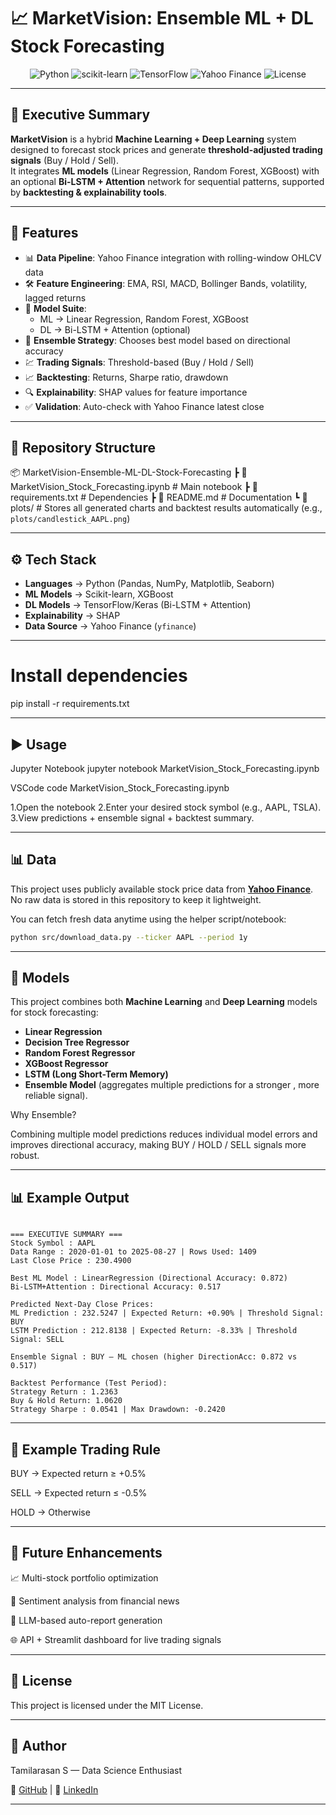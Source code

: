 # 📈 MarketVision: Ensemble ML + DL Stock Forecasting  

<p align="center">
  <img src="https://img.shields.io/badge/Python-3.10-blue?logo=python" alt="Python"/>
  <img src="https://img.shields.io/badge/ML-ScikitLearn-orange?logo=scikitlearn" alt="scikit-learn"/>
  <img src="https://img.shields.io/badge/DL-TensorFlow-green?logo=tensorflow" alt="TensorFlow"/>
  <img src="https://img.shields.io/badge/Data-YahooFinance-lightgrey?logo=yahoo" alt="Yahoo Finance"/>
  <img src="https://img.shields.io/badge/License-MIT-yellow?logo=open-source-initiative" alt="License"/>
</p>

---

## 🔹 Executive Summary  
**MarketVision** is a hybrid **Machine Learning + Deep Learning** system designed to forecast stock prices and generate **threshold-adjusted trading signals** (Buy / Hold / Sell).  
It integrates **ML models** (Linear Regression, Random Forest, XGBoost) with an optional **Bi-LSTM + Attention** network for sequential patterns, supported by **backtesting & explainability tools**.  

---

## 🚀 Features  
- 📊 **Data Pipeline**: Yahoo Finance integration with rolling-window OHLCV data  
- 🛠 **Feature Engineering**: EMA, RSI, MACD, Bollinger Bands, volatility, lagged returns  
- 🤖 **Model Suite**:  
  - ML → Linear Regression, Random Forest, XGBoost  
  - DL → Bi-LSTM + Attention (optional)  
- 🧩 **Ensemble Strategy**: Chooses best model based on directional accuracy  
- 💹 **Trading Signals**: Threshold-based (Buy / Hold / Sell)  
- 📈 **Backtesting**: Returns, Sharpe ratio, drawdown  
- 🔍 **Explainability**: SHAP values for feature importance  
- ✅ **Validation**: Auto-check with Yahoo Finance latest close  

---

## 📂 Repository Structure  

📦 MarketVision-Ensemble-ML-DL-Stock-Forecasting
┣ 📜 MarketVision_Stock_Forecasting.ipynb # Main notebook
┣ 📜 requirements.txt # Dependencies
┣ 📜 README.md # Documentation
┗ 📂 plots/ # Stores all generated charts and backtest results automatically (e.g., `plots/candlestick_AAPL.png`)  
 


---

## ⚙️ Tech Stack  
- **Languages** → Python (Pandas, NumPy, Matplotlib, Seaborn)  
- **ML Models** → Scikit-learn, XGBoost  
- **DL Models** → TensorFlow/Keras (Bi-LSTM + Attention)  
- **Explainability** → SHAP  
- **Data Source** → Yahoo Finance (`yfinance`)  

---




# Install dependencies
pip install -r requirements.txt

---

## ▶️ Usage

Jupyter Notebook
jupyter notebook MarketVision_Stock_Forecasting.ipynb

VSCode
code MarketVision_Stock_Forecasting.ipynb


1.Open the notebook
2.Enter your desired stock symbol (e.g., AAPL, TSLA).
3.View predictions + ensemble signal + backtest summary.

---

## 📊 Data
This project uses publicly available stock price data from **[Yahoo Finance](https://finance.yahoo.com/)**.  
No raw data is stored in this repository to keep it lightweight.  

You can fetch fresh data anytime using the helper script/notebook:  

```bash
python src/download_data.py --ticker AAPL --period 1y
```
---


## 🧠 Models
This project combines both **Machine Learning** and **Deep Learning** models for stock forecasting:

- **Linear Regression**  
- **Decision Tree Regressor**  
- **Random Forest Regressor**  
- **XGBoost Regressor**  
- **LSTM (Long Short-Term Memory)**  
- **Ensemble Model** (aggregates multiple predictions for a stronger , more reliable signal).

Why Ensemble?

Combining multiple model predictions reduces individual model errors and improves directional accuracy, making BUY / HOLD / SELL signals more robust.


---


## 📊 Example Output  
```text

=== EXECUTIVE SUMMARY ===  
Stock Symbol : AAPL  
Data Range : 2020-01-01 to 2025-08-27 | Rows Used: 1409  
Last Close Price : 230.4900  

Best ML Model : LinearRegression (Directional Accuracy: 0.872)  
Bi-LSTM+Attention : Directional Accuracy: 0.517  

Predicted Next-Day Close Prices:  
ML Prediction : 232.5247 | Expected Return: +0.90% | Threshold Signal: BUY  
LSTM Prediction : 212.8138 | Expected Return: -8.33% | Threshold Signal: SELL  

Ensemble Signal : BUY — ML chosen (higher DirectionAcc: 0.872 vs 0.517)  

Backtest Performance (Test Period):  
Strategy Return : 1.2363  
Buy & Hold Return: 1.0620  
Strategy Sharpe : 0.0541 | Max Drawdown: -0.2420  

```

---
## 📌 Example Trading Rule

BUY → Expected return ≥ +0.5%

SELL → Expected return ≤ -0.5%

HOLD → Otherwise


---

## 🧠 Future Enhancements

📈 Multi-stock portfolio optimization

📰 Sentiment analysis from financial news

🤖 LLM-based auto-report generation

🌐 API + Streamlit dashboard for live trading signals

---

## 📜 License

This project is licensed under the MIT License.

---

## 👤 Author

Tamilarasan S — Data Science Enthusiast

🔗 [GitHub](https://github.com/ts1844)        |          💼 [LinkedIn](https://linkedin.com/in/tamilarasans018)  

---
